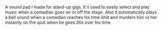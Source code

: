 A sound pad I made for stand-up gigs.
It's used to easily select and play music when a comedian goes on or off the stage.
Also it automatically plays a bell sound when a comedian reaches his time limit and murders him or her instantly on the spot when he goes 30s over his time.